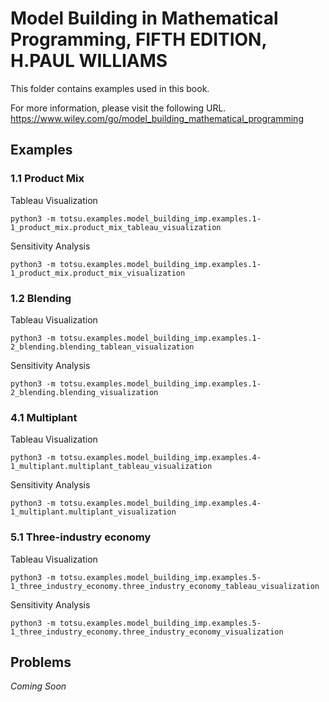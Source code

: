 # Model Building in Mathematical Programming, FIFTH EDITION, H.PAUL WILLIAMS

This folder contains examples used in this book.

For more information, please visit the following URL.
https://www.wiley.com/go/model_building_mathematical_programming

## Examples

### 1.1 Product Mix

Tableau Visualization
```
python3 -m totsu.examples.model_building_imp.examples.1-1_product_mix.product_mix_tableau_visualization
```

Sensitivity Analysis
```
python3 -m totsu.examples.model_building_imp.examples.1-1_product_mix.product_mix_visualization
```

### 1.2 Blending

Tableau Visualization
```
python3 -m totsu.examples.model_building_imp.examples.1-2_blending.blending_tablean_visualization
```

Sensitivity Analysis
```
python3 -m totsu.examples.model_building_imp.examples.1-2_blending.blending_visualization
```

### 4.1 Multiplant

Tableau Visualization
```
python3 -m totsu.examples.model_building_imp.examples.4-1_multiplant.multiplant_tableau_visualization
```

Sensitivity Analysis
```
python3 -m totsu.examples.model_building_imp.examples.4-1_multiplant.multiplant_visualization
```

### 5.1 Three-industry economy

Tableau Visualization
```
python3 -m totsu.examples.model_building_imp.examples.5-1_three_industry_economy.three_industry_economy_tableau_visualization
```

Sensitivity Analysis
```
python3 -m totsu.examples.model_building_imp.examples.5-1_three_industry_economy.three_industry_economy_visualization
```

## Problems

*Coming Soon*